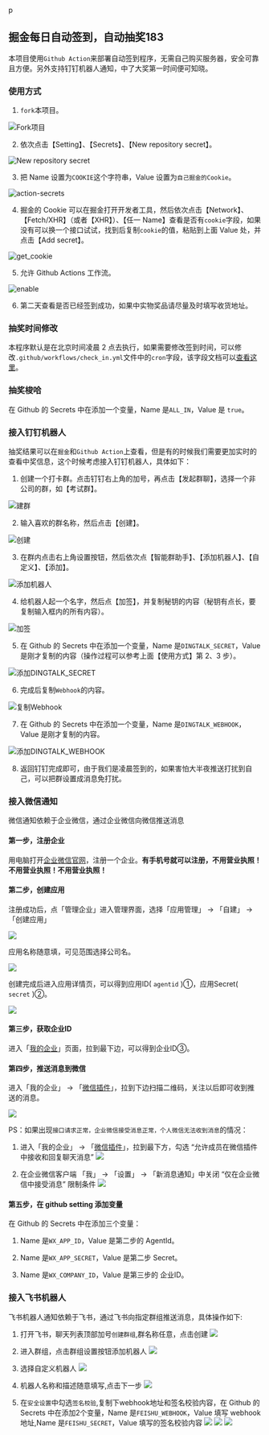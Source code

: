 
p
## 掘金每日自动签到，自动抽奖183

本项目使用`Github Action`来部署自动签到程序，无需自己购买服务器，安全可靠且方便。另外支持钉钉机器人通知，中了大奖第一时间便可知晓。

### 使用方式

1. `fork`本项目。

![Fork项目](./statics/imgs/fork.png)

2. 依次点击【Setting】、【Secrets】、【New repository secret】。

![New repository secret](./statics/imgs/secrets.png)

3. 把 Name 设置为`COOKIE`这个字符串，Value 设置为`自己掘金的Cookie`。

![action-secrets](./statics/imgs/action-secrets.jpg)

4. 掘金的 Cookie 可以在掘金打开开发者工具，然后依次点击【Network】、【Fetch/XHR】（或者【XHR】）、【任一 Name】查看是否有`cookie`字段，如果没有可以换一个接口试试，找到后复制`cookie`的值，粘贴到上面 Value 处，并点击【Add secret】。

![get_cookie](./statics/imgs/get_cookie.png)

5. 允许 Github Actions 工作流。

![enable](./statics/imgs/enable.png)

6. 第二天查看是否已经签到成功，如果中实物奖品请尽量及时填写收货地址。

### 抽奖时间修改

本程序默认是在北京时间凌晨 2 点去执行，如果需要修改签到时间，可以修改`.github/workflows/check_in.yml`文件中的`cron`字段，该字段文档可以[查看这里](https://docs.github.com/en/actions/reference/events-that-trigger-workflows)。

### 抽奖梭哈
在 Github 的 Secrets 中在添加一个变量，Name 是`ALL_IN`，Value 是 `true`。
### 接入钉钉机器人

抽奖结果可以在`掘金`和`Github Action`上查看，但是有的时候我们需要更加实时的查看中奖信息，这个时候考虑接入钉钉机器人，具体如下：

1. 创建一个打卡群。点击钉钉右上角的加号，再点击【发起群聊】，选择一个非公司的群，如【考试群】。

![建群](./statics/imgs/dingtalk1.png)

2. 输入喜欢的群名称，然后点击【创建】。

![创建](./statics/imgs/dingtalk2.png)

3. 在群内点击右上角设置按钮，然后依次点【智能群助手】、【添加机器人】、【自定义】、【添加】。

![添加机器人](./statics/imgs/dingtalk3.png)

4. 给机器人起一个名字，然后点【加签】，并复制秘钥的内容（秘钥有点长，要复制输入框内的所有内容）。

![加签](./statics/imgs/dingtalk4.png)

5. 在 Github 的 Secrets 中在添加一个变量，Name 是`DINGTALK_SECRET`，Value 是刚才复制的内容（操作过程可以参考上面【使用方式】第 2、3 步）。

![添加DINGTALK_SECRET](./statics/imgs/dingtalk5.png)

6. 完成后复制`Webhook`的内容。

![复制Webhook](./statics/imgs/dingtalk6.png)

7. 在 Github 的 Secrets 中在添加一个变量，Name 是`DINGTALK_WEBHOOK`，Value 是刚才复制的内容。

![添加DINGTALK_WEBHOOK](./statics/imgs/dingtalk7.png)

8. 返回钉钉完成即可，由于我们是凌晨签到的，如果害怕大半夜推送打扰到自己，可以把群设置成消息免打扰。

### 接入微信通知

微信通知依赖于企业微信，通过企业微信向微信推送消息

#### 第一步，注册企业

用电脑打开[企业微信官网](https://work.weixin.qq.com/)，注册一个企业。**有手机号就可以注册，不用营业执照！不用营业执照！不用营业执照！**

#### 第二步，创建应用

注册成功后，点「管理企业」进入管理界面，选择「应用管理」 → 「自建」 →  「创建应用」

![](https://theseven.ftqq.com/20210208143228.png)

应用名称随意填，可见范围选择公司名。


![](https://theseven.ftqq.com/20210208143327.png)

创建完成后进入应用详情页，可以得到应用ID( `agentid` )①，应用Secret( `secret` )②。


![](https://theseven.ftqq.com/20210208143553.png)

#### 第三步，获取企业ID

进入「[我的企业](https://work.weixin.qq.com/wework_admin/frame#profile)」页面，拉到最下边，可以得到企业ID③。


#### 第四步，推送消息到微信

进入「我的企业」 → 「[微信插件](https://work.weixin.qq.com/wework_admin/frame#profile/wxPlugin)」，拉到下边扫描二维码，关注以后即可收到推送的消息。

![](https://theseven.ftqq.com/20210208144808.png)

PS：如果出现`接口请求正常，企业微信接受消息正常，个人微信无法收到消息`的情况：

1. 进入「我的企业」 → 「[微信插件](https://work.weixin.qq.com/wework_admin/frame#profile/wxPlugin)」，拉到最下方，勾选 “允许成员在微信插件中接收和回复聊天消息”
![](https://img.ams1.imgbed.xyz/2021/06/01/HPIRU.jpg)

2. 在企业微信客户端 「我」 → 「设置」  → 「新消息通知」中关闭 “仅在企业微信中接受消息” 限制条件
![](https://img.ams1.imgbed.xyz/2021/06/01/HPKPX.jpg)

#### 第五步，在 github setting 添加变量

在 Github 的 Secrets 中在添加三个变量：

1. Name 是`WX_APP_ID`，Value 是第二步的 AgentId。

2. Name 是`WX_APP_SECRET`，Value 是第二步 Secret。

3. Name 是`WX_COMPANY_ID`，Value 是第三步的 企业ID。

### 接入飞书机器人

飞书机器人通知依赖于飞书，通过飞书向指定群组推送消息，具体操作如下:

1. 打开飞书，聊天列表顶部加号`创建群组`,群名称任意，点击创建
![](./statics/imgs/feishu1.png)

2. 进入群组，点击群组设置按钮添加机器人
![](./statics/imgs/feishu2.png)

3. 选择自定义机器人
![](./statics/imgs/feishu3.png)

4. 机器人名称和描述随意填写,点击下一步
![](./statics/imgs/feishu4.png)

5. 在`安全设置`中勾选`签名校验`,复制下webhook地址和签名校验内容，在 Github 的 Secrets 中在添加2个变量，Name 是`FEISHU_WEBHOOK`，Value 填写 webhook地址,Name 是`FEISHU_SECRET`，Value 填写的签名校验内容
![](./statics/imgs/feishu5.png)
![](./statics/imgs/feishu6.png)
![](./statics/imgs/feishu7.png)

